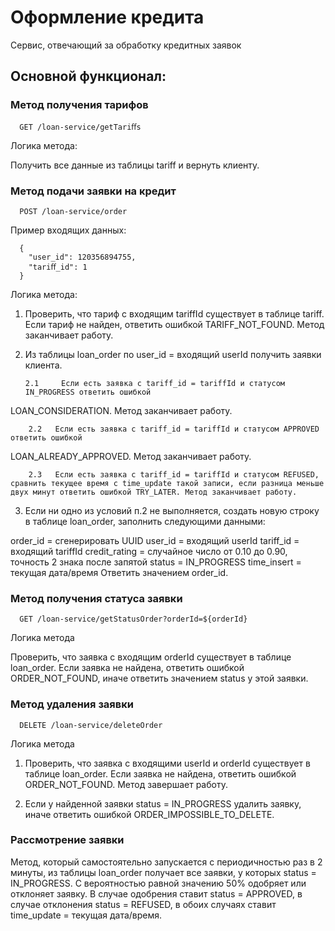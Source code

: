 
# Оформление кредита
Сервис, отвечающий за обработку кредитных заявок
## Основной функционал:
### Метод получения тарифов
```
  GET /loan-service/getTariﬀs
```
Логика метода:

Получить все данные из таблицы tariff и вернуть клиенту.

### Метод подачи заявки на кредит
```
  POST /loan-service/order
```
Пример входящих данных:
```
  {
    "user_id": 120356894755,
    "tariﬀ_id": 1
  }

```
Логика метода:

1.  Проверить, что тариф с входящим tariffId существует в таблице tariff. Если тариф не найден, ответить ошибкой TARIFF_NOT_FOUND. Метод заканчивает работу.


2.  Из таблицы loan_order по user_id = входящий userId получить заявки клиента.

        2.1  	Если есть заявка с tariff_id = tariffId и статусом IN_PROGRESS ответить ошибкой
LOAN_CONSIDERATION. Метод заканчивает работу.

        2.2	  Если есть заявка с tariff_id = tariffId и статусом APPROVED ответить ошибкой
LOAN_ALREADY_APPROVED. Метод заканчивает работу.

        2.3	  Если есть заявка с tariff_id = tariffId и статусом REFUSED, сравнить текущее время с time_update такой записи, если разница меньше двух минут ответить ошибкой TRY_LATER. Метод заканчивает работу.

3.	Если ни одно из условий п.2 не выполняется, создать новую строку в таблице
loan_order, заполнить следующими данными:

order_id = сгенерировать UUID user_id = входящий userId tariff_id = входящий tariffId
credit_rating = случайное число от 0.10 до 0.90, точность 2 знака после запятой
status = IN_PROGRESS
time_insert = текущая дата/время Ответить значением order_id.

### Метод получения статуса заявки
```
  GET /loan-service/getStatusOrder?orderId=${orderId}
```
Логика метода

Проверить, что заявка с входящим orderId существует в таблице loan_order. Если заявка не найдена, ответить ошибкой ORDER_NOT_FOUND, иначе ответить значением status у этой заявки.

### Метод удаления заявки
```
  DELETE /loan-service/deleteOrder
```
Логика метода
1.	Проверить, что заявка с входящими userId и orderId существует в таблице loan_order. Если заявка не найдена, ответить ошибкой ORDER_NOT_FOUND. Метод завершает работу.

2.	Если у найденной заявки status = IN_PROGRESS удалить заявку, иначе ответить ошибкой ORDER_IMPOSSIBLE_TO_DELETE.

### Рассмотрение заявки
Метод, который самостоятельно запускается с периодичностью раз в 2 минуты, из таблицы loan_order получает все заявки, у которых status = IN_PROGRESS. С вероятностью равной значению 50% одобряет или отклоняет заявку. В случае одобрения ставит status = APPROVED, в случае отклонения status = REFUSED, в обоих случаях ставит time_update = текущая дата/время.



